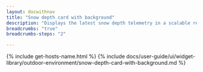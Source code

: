 ```yaml
---
layout: docwithnav
title: "Snow depth card with background"
description: "Displays the latest snow depth telemetry in a scalable rectangle card with the background image."
breadcrumbs: "true"
breadcrumbs-steps: "2"

---
```

{% include get-hosts-name.html %}
{% include docs/user-guide/ui/widget-library/outdoor-environment/snow-depth-card-with-background.md %}
